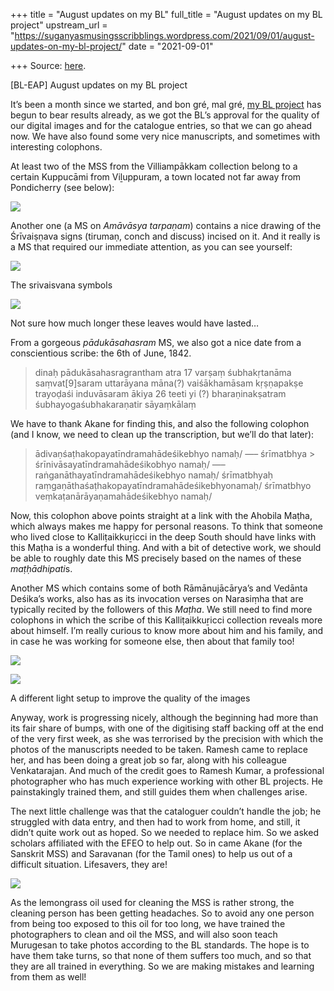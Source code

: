 +++
title = "August updates on my BL"
full_title = "August updates on my BL project"
upstream_url = "https://suganyasmusingsscribblings.wordpress.com/2021/09/01/august-updates-on-my-bl-project/"
date = "2021-09-01"

+++
Source: [here](https://suganyasmusingsscribblings.wordpress.com/2021/09/01/august-updates-on-my-bl-project/).

[BL-EAP] August updates on my BL project

It’s been a month since we started, and bon gré, mal gré, [my BL project](https://suganyasmusingsscribblings.wordpress.com/2021/08/02/bl-eap-beginning-work-on-a-british-library-endangered-archives-programme-project/) has begun to bear results already, as we got the BL’s approval for the quality of our digital images and for the catalogue entries, so that we can go ahead now. We have also found some very nice manuscripts, and sometimes with interesting colophons.

At least two of the MSS from the Villiampākkam collection belong to a certain Kuppucāmi from Viḻuppuram, a town located not far away from Pondicherry (see below):

![](https://suganyasmusingsscribblings.files.wordpress.com/2021/09/screenshot-2021-09-01-at-3.27.07-pm.png?w=702)

Another one (a MS on *Amāvāsya tarpaṇam*) contains a nice drawing of the Śrīvaiṣṇava signs (tirumaṇ, conch and discuss) incised on it. And it really is a MS that required our immediate attention, as you can see yourself:

![](https://suganyasmusingsscribblings.files.wordpress.com/2021/09/screenshot-2021-09-01-at-3.30.07-pm.png?w=774)

The srivaisvana symbols

![](https://suganyasmusingsscribblings.files.wordpress.com/2021/09/screenshot-2021-09-01-at-3.29.47-pm.png?w=793)

Not sure how much longer these leaves would have lasted…

From a gorgeous *pādukāsahasram* MS, we also got a nice date from a conscientious scribe: the 6th of June, 1842.

> dinaḥ pādukāsahasragrantham atra 17 varṣaṃ śubhakṛtanāma saṃvat\[9\]saram uttarāyana māna(?) vaiśākhamāsam kṛṣṇapakṣe trayoḍaśi induvāsaram ākiya 26 teeti yi (?) bharaṇinakṣatram śubhayogaśubhakaraṇatir sāyaṃkālaṃ

We have to thank Akane for finding this, and also the following colophon (and I know, we need to clean up the transcription, but we’ll do that later):

> ādivaṇśaṭhakopayatīndramahādeśikebhyo namaḥ/ —– śrīmatbhya > śrīnivāsayatīndramahādeśikobhyo namaḥ/ —– raṅganāthayatīndramahādeśikebhyo namaḥ/ śrīmatbhyaḥ raṃgaṇāthaśaṭhakopayatīndramahādeśikebhyonamaḥ/ śrīmatbhyo veṃkaṭanārāyaṇamahādeśikebhyo namaḥ/

Now, this colophon above points straight at a link with the Ahobila Maṭha, which always makes me happy for personal reasons. To think that someone who lived close to Kalliṭaikkuṟicci in the deep South should have links with this Maṭha is a wonderful thing. And with a bit of detective work, we should be able to roughly date this MS precisely based on the names of these *maṭḥādhipati*s.

Another MS which contains some of both Rāmānujācārya’s and Vedānta Deśika’s works, also has as its invocation verses on Narasiṃha that are typically recited by the followers of this *Maṭha*. We still need to find more colophons in which the scribe of this Kalliṭaikkuṟicci collection reveals more about himself. I’m really curious to know more about him and his family, and in case he was working for someone else, then about that family too!

![](https://suganyasmusingsscribblings.files.wordpress.com/2021/09/img_20210809_130933-min.jpg?w=768)

![](https://suganyasmusingsscribblings.files.wordpress.com/2021/09/whatsapp-image-2021-09-01-at-7.53.53-pm.jpeg?w=1024)

A different light setup to improve the quality of the images

Anyway, work is progressing nicely, although the beginning had more than its fair share of bumps, with one of the digitising staff backing off at the end of the very first week, as she was terrorised by the precision with which the photos of the manuscripts needed to be taken. Ramesh came to replace her, and has been doing a great job so far, along with his colleague Venkatarajan. And much of the credit goes to Ramesh Kumar, a professional photographer who has much experience working with other BL projects. He painstakingly trained them, and still guides them when challenges arise.

The next little challenge was that the cataloguer couldn’t handle the job; he struggled with data entry, and then had to work from home, and still, it didn’t quite work out as hoped. So we needed to replace him. So we asked scholars affiliated with the EFEO to help out. So in came Akane (for the Sanskrit MSS) and Saravanan (for the Tamil ones) to help us out of a difficult situation. Lifesavers, they are!

![](https://suganyasmusingsscribblings.files.wordpress.com/2021/09/img-20210831-wa0030.jpg?w=766)

As the lemongrass oil used for cleaning the MSS is rather strong, the cleaning person has been getting headaches. So to avoid any one person from being too exposed to this oil for too long, we have trained the photographers to clean and oil the MSS, and will also soon teach Murugesan to take photos according to the BL standards. The hope is to have them take turns, so that none of them suffers too much, and so that they are all trained in everything. So we are making mistakes and learning from them as well!
